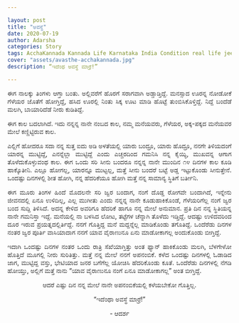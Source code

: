 ```yaml
---

layout: post
title: "ಅವಸ್ಥೆ"
date: 2020-07-19
author: Adarsha
categories: Story
tags: AcchaKannada Kannada Life Karnataka India Condition real life jeevana comedy sarcasm locked down avasthe
cover: "assets/avasthe-acchakannada.jpg"
description: “ಇದೆಂಥ ಅವಸ್ಥೆ ಮಾರ್ರೆ!”

---
```


<p align = "justify"> ಈಗ ನಾಲಕ್ಕು ತಿಂಗಳು ಆಗ್ತಾ ಬಂತು. ಅಲ್ಲಿವರೆಗೆ ಹೊರಗೆ ಸರಾಗವಾಗಿ ಅಡ್ಡಾಡ್ತಿದ್ದೆ. ಮನಸ್ಸಾದ ಊರನ್ನ ನೋಡೋಕೆ ಗೆಳೆಯರ ಜೊತೆಗೆ ಹೋಗ್ತಿದ್ದೆ, ಹಸಿದ ಊರಲ್ಲಿ ನಿಂತು ಸಿಕ್ಕ ಊಟ ಮಾಡಿ ಹೊಟ್ಟೆ ತುಂಬಿಸಿಕೊಳ್ತಿದ್ದೆ. ನಿದ್ದೆ ಬಂದೆಡೆ ಮಲಗಿ, ಬಾಯಾರಿದೆಡೆ ನೀರು ಕುಡಿತಿದ್ದೆ. </p>
<p align = "justify"> ಈಗ ಕಾಲ ಬದಲಾಗಿದೆ. ಇದು ನನ್ನನ್ನ ನಾನೇ ನಂಬದ ಕಾಲ, ನಮ್ಮ ಮನೆಯವರು, ಗೆಳೆಯರ, ಅಕ್ಕ-ಪಕ್ಕದ ಮನೆಯವರ ಮೇಲೆ ಕಣ್ಣಿಟ್ಟಿರುವ ಕಾಲ. </p>
<p align = "justify"> ಎಲ್ಲಿಗೆ ಹೋದರೂ ಸದಾ ನನ್ನ ಸುತ್ತ ಐದು ಅಡಿ ಅಳತೆಯಲ್ಲಿ ಯಾರು ಬಂದ್ರೂ, ಯಾರು ಹೊದ್ರೂ, ನನಗೇ ತಿಳಿಯದಂಗೆ ಯಾರನ್ನ ಮುಟ್ಟಿದ್ದೆ, ಎನನ್ನೆಲ್ಲಾ ಮುಟ್ಟಿದ್ದೆ ಎಂದು ಎಚ್ಚರದಿಂದ ಗಮನಿಸಿ ನನ್ನ ಕೈಯ್ಯಿ, ಮುಖವನ್ನ ಆಗಾಗ ತೊಳೆದುಕೊಳ್ಳುವಂಥ ಕಾಲ. ಈಗ ಒಂದು ಸರಿ ಸೀನು ಬಂದರೂ ನನ್ನನ್ನ ನಾನೇ ಮುಂದಿನ ೧೪ ದಿನಗಳ ಕಾಲ ಕೂಡಿ ಹಾಕ್ಕೊತೀನಿ. ಎಲ್ಲೂ ಹೋಗಲ್ಲ, ಯಾರನ್ನೂ ಮುಟ್ಟಲ್ಲ, ಮತ್ತೆ ಸೀನು ಬಂದರೆ ಬಟ್ಟೆ ಅಡ್ಡ ಇಟ್ಟುಕೊಂಡು ಸೀನುತ್ತೇನೆ. ಒಂದಷ್ಟು ದಿನಗಳಲ್ಲಿ ಶೀತ ಹೋಗಿ, ನನ್ನ ಹೆದರಿಕೆಯೂ ಹೋಗಿ ಮತ್ತೆ ನನ್ನ ಸಾಮಾನ್ಯ ಸ್ಥಿತಿಗೆ ಬರ್ತೀನಿ. </p>
<p align = "justify"> ಈಗ ಮೂರು ತಿಂಗಳ ಹಿಂದೆ ಮೊದಲನೇ ಸರಿ ಜ್ವರ ಬಂದಾಗ, ನಂಗೆ ದೊಡ್ಡ ರೋಗವೇ ಬಂದಾಗಿದೆ, ಇನ್ನೇನು ಜೀವನದಲ್ಲಿ ಏನೂ ಉಳಿದಿಲ್ಲ, ಎಲ್ಲ ಮುಗೀತು ಎಂದು ನನ್ನನ್ನ ನಾನೇ ಕೂಡುಹಾಕಿಕೊಂಡೆ, ಗೆಳೆಯರಿಗೆಲ್ಲ ನಂಗೆ ಜ್ವರ ಬಂದ ಸುದ್ದಿ ತಿಳಿಸಿದೆ. ಅದನ್ನ ಕೇಳಿದ ಅವರಿಗೂ ಹೆದರಿಕೆ ಹಾಗೂ ನನ್ನ ಮೇಲೆ ಅನುಮಾನ. ಪ್ರತಿ ದಿನ ನನ್ನ ಸ್ಥಿತಿಯನ್ನ ನಾನೇ ಗಮನಿಸ್ತಾ ಇದ್ದೆ. ಮನೆಯಲ್ಲಿ ನಾ ಬಳಸಿದ ಲೋಟ, ತಟ್ಟೆಗಳ ಚೆನ್ನಾಗಿ ತೊಳೆದು ಇಡ್ತಿದ್ದೆ. ಆದಷ್ಟು ಉಳಿದವರಿಂದ ದೂರ ಇರುವ ಪ್ರಯತ್ನದಲ್ಲಿರ್ತಿದ್ದೆ. ನನಗೆ ಗೊತ್ತಿದ್ದ ಮನೆ ಮದ್ದನ್ನೆಲ್ಲ ಮಾಡಿಕೊಂಡು ತಗೊತಿದ್ದೆ. ಒಂದೆರೆಡು ದಿನಗಳ ನಂತರ ಜ್ವರ ಪೂರ್ತಿ ವಾಸಿಯಾದಾಗ ನನಗೆ ಯಾವ ವೈರಾಣುನೂ ಏನು ಮಾಡೋಕಾಗಲ್ಲ ಅಂದುಕೊಂಡು ಬೀಗ್ತಿದ್ದೆ. </p>
<p align = "justify"> ಇದಾಗಿ ಒಂದಷ್ಟು ದಿನಗಳ ನಂತರ ಒಂದು ರಾತ್ರಿ ಸೆಖೆಯಾಗ್ತಿತ್ತು ಅಂತ ಫ್ಯಾನ್ ಹಾಕಿಕೊಂಡು ಮಲಗಿ, ಬೆಳಗೇಳೋ ಹೊತ್ತಿದೆ ಮೂಗಲ್ಲಿ ನೀರು ಸುರಿತಿತ್ತು. ಮತ್ತೆ ನನ್ನ ಮೇಲೆ ನನಗೆ ಅಪನಂಬಿಕೆ. ಕಳೆದ ಒಂದಷ್ಟು ದಿನಗಳಲ್ಲಿ ಓಡಾಡಿದ ಜಾಗ, ಮುಟ್ಟಿದ್ದ ವಸ್ತು, ಭೇಟಿಯಾದ ಜನರ ಬಗೆಗೆಲ್ಲ ಯೋಚಿಸಿ ಹೆದರಿಕೊಂಡು ಕೂತೆ. ಒಂದೆರೆಡು ದಿನಗಳಲ್ಲಿ ನೆಗಡಿ ಹೋಯ್ತು, ಅಲ್ಲಿಗೆ ಮತ್ತೆ ನಾನು “ಯಾವ ವೈರಾಣುನೂ ನಂಗೆ ಏನೂ ಮಾಡೋಕಾಗಲ್ಲ” ಅಂತ ಬೀಗ್ತಿದ್ದೆ.</p>

<p align = "center"> ಆದರೆ ಎಷ್ಟು ದಿನ ನನ್ನ ಮೇಲೆ ನಾನೇ ಅಪನಂಬಿಕೆಯಲ್ಲಿ ಕಳೆಯಬೇಕೋ ಗೊತ್ತಿಲ್ಲ. </p>
<p align = "center"> “ಇದೆಂಥಾ ಅವಸ್ಥೆ ಮಾರ್ರೆ!” </p>
<p align = "center"> - ಆದರ್ಶ </p>
